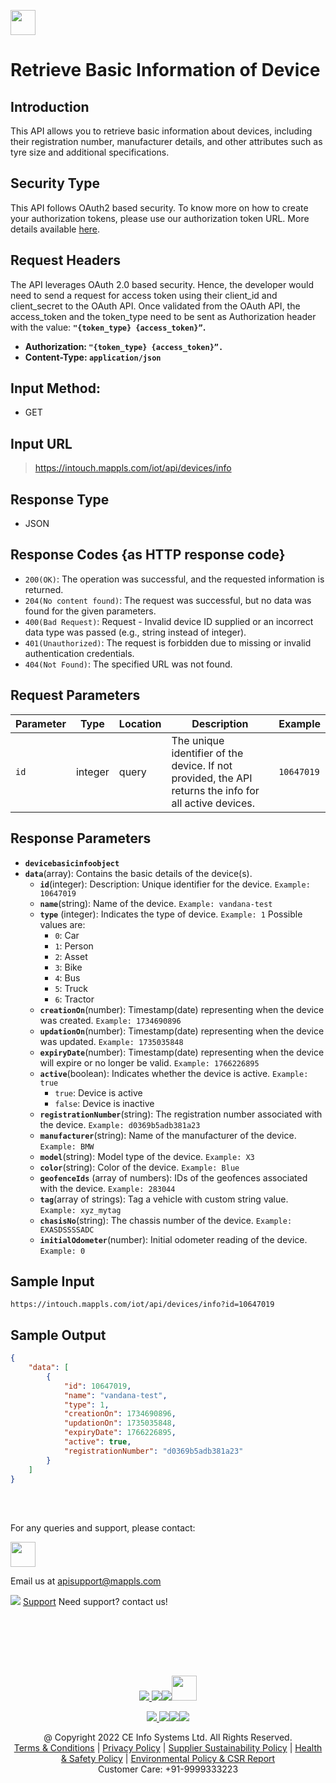 
[<img src="https://about.mappls.com/about/images/MAPPLS-MapmyIndia-logo.png" height="40"/> </p>](https://about.mappls.com/api/)


# Retrieve Basic Information of Device

## **Introduction**

This API allows you to retrieve basic information about devices, including their registration number, manufacturer details, and other attributes such as tyre size and additional specifications.

## **Security Type**
This API follows OAuth2 based security. To know more on how to create your authorization tokens, please use our authorization token URL. More details available [here](https://github.com/mappls-api/mappls-rest-apis/tree/main/mappls-token-generation-api).

## **Request Headers**

The API leverages OAuth 2.0 based security. Hence, the developer would need to send a request for access token using their client_id and client_secret to the OAuth API. Once validated from the OAuth API, the access_token and the token_type need to be sent as Authorization header with the value: **`"{token_type} {access_token}”`.**

- **Authorization: `"{token_type} {access_token}”.`**
- **Content-Type: `application/json`**


## **Input Method:** 
- GET

## **Input URL**

> https://intouch.mappls.com/iot/api/devices/info

## **Response Type**
- JSON

## **Response Codes {as HTTP response code}**

- `200(OK)`: The operation was successful, and the requested information is returned.
- `204(No content found)`: The request was successful, but no data was found for the given parameters.
- `400(Bad Request)`: Request - Invalid device ID supplied or an incorrect data type was passed (e.g., string instead of integer).
- `401(Unauthorized)`: The request is forbidden due to missing or invalid authentication credentials.
- `404(Not Found)`: The specified URL was not found.

## **Request Parameters**

| Parameter | Type | Location | Description | Example |
| --- | --- | --- | --- | --- |
| `id` | integer | query | The unique identifier of the device. If not provided, the API returns the info for all active devices. | `10647019` |

## **Response Parameters**

- **`devicebasicinfoobject`**
- **`data`**(array): Contains the basic details of the device(s).
  - **`id`**(integer): Description: Unique identifier for the device. `Example: 10647019`
  - **`name`**(string): Name of the device. `Example: vandana-test`
  - **`type`** (integer): Indicates the type of device. `Example: 1` Possible values are:  
       - `0`: Car  
       - `1`: Person  
       - `2`: Asset  
       - `3`: Bike  
       - `4`: Bus  
       - `5`: Truck  
       - `6`: Tractor  
  - **`creationOn`**(number): Timestamp(date) representing when the device was created. `Example: 1734690896`
  - **`updationOn`**(number): Timestamp(date) representing when the device was updated. `Example: 1735035848`
  - **`expiryDate`**(number): Timestamp(date) representing when the device will expire or no longer be valid. `Example: 1766226895`
  - **`active`**(boolean): Indicates whether the device is active. `Example: true`    
       - `true`: Device is active  
       - `false`: Device is inactive 
  - **`registrationNumber`**(string): The registration number associated with the device. `Example: d0369b5adb381a23`
  - **`manufacturer`**(string): Name of the manufacturer of the device. `Example: BMW`
  - **`model`**(string): Model type of the device. `Example: X3`
  - **`color`**(string): Color of the device. `Example: Blue`
  - **`geofenceIds`** (array of numbers): IDs of the geofences associated with the device. `Example: 283044`
  - **`tag`**(array of strings): Tag a vehicle with custom string value. `Example: xyz_mytag`
  - **`chasisNo`**(string): The chassis number of the device. `Example: EXASDSSSSADC`
  - **`initialOdometer`**(number): Initial odometer reading of the device. `Example: 0`


## **Sample Input**

```
https://intouch.mappls.com/iot/api/devices/info?id=10647019
```

## **Sample Output**

```json
{
    "data": [
        {
            "id": 10647019,
            "name": "vandana-test",
            "type": 1,
            "creationOn": 1734690896,
            "updationOn": 1735035848,
            "expiryDate": 1766226895,
            "active": true,
            "registrationNumber": "d0369b5adb381a23"
        }
    ]
}
```




<br></br>

For any queries and support, please contact: 

[<img src="https://about.mappls.com/images/mappls-logo.svg" height="40"/> </p>](https://about.mappls.com/api/)
Email us at [apisupport@mappls.com](mailto:apisupport@mappls.com)


![](https://www.mapmyindia.com/api/img/icons/support.png)
[Support](https://about.mappls.com/contact/)
Need support? contact us!

<br></br>


<br></br>

[<p align="center"> <img src="https://www.mapmyindia.com/api/img/icons/stack-overflow.png"/> ](https://stackoverflow.com/questions/tagged/mappls-api)[![](https://www.mapmyindia.com/api/img/icons/blog.png)](https://about.mappls.com/blog/)[![](https://www.mapmyindia.com/api/img/icons/gethub.png)](https://github.com/Mappls-api)[<img src="https://mmi-api-team.s3.ap-south-1.amazonaws.com/API-Team/npm-logo.one-third%5B1%5D.png" height="40"/> </p>](https://www.npmjs.com/org/mapmyindia) 



[<p align="center"> <img src="https://www.mapmyindia.com/june-newsletter/icon4.png"/> ](https://www.facebook.com/Mapplsofficial)[![](https://www.mapmyindia.com/june-newsletter/icon2.png)](https://twitter.com/mappls)[![](https://www.mapmyindia.com/newsletter/2017/aug/llinkedin.png)](https://www.linkedin.com/company/mappls/)[![](https://www.mapmyindia.com/june-newsletter/icon3.png)](https://www.youtube.com/channel/UCAWvWsh-dZLLeUU7_J9HiOA)




<div align="center">@ Copyright 2022 CE Info Systems Ltd. All Rights Reserved.</div>

<div align="center"> <a href="https://about.mappls.com/api/terms-&-conditions">Terms & Conditions</a> | <a href="https://about.mappls.com/about/privacy-policy">Privacy Policy</a> | <a href="https://about.mappls.com/pdf/mapmyIndia-sustainability-policy-healt-labour-rules-supplir-sustainability.pdf">Supplier Sustainability Policy</a> | <a href="https://about.mappls.com/pdf/Health-Safety-Management.pdf">Health & Safety Policy</a> | <a href="https://about.mappls.com/pdf/Environment-Sustainability-Policy-CSR-Report.pdf">Environmental Policy & CSR Report</a>

<div align="center">Customer Care: +91-9999333223</div>




